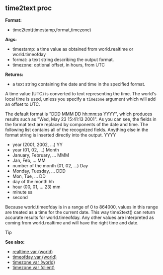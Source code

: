 ## time2text proc

**Format:**
+   time2text(timestamp,format,timezone)
<!-- -->
**Args:**
+   timestamp: a time value as obtained from world.realtime or
    world.timeofday
+   format: a text string describing the output format.
+   timezone: optional offset, in hours, from UTC
<!-- -->
**Returns:**
+   a text string containing the date and time in the specified format.


A time value (UTC) is converted to text representing the time.
The world\'s local time is used, unless you specify a `timezone`
argument which will add an offset to UTC. 

The default format is
\"DDD MMM DD hh:mm:ss YYYY\", which produces results such as \"Wed, May
23 15:41:13 2001\". As you can see, the fields in the format text are
replaced by components of the date and time. The following list contains
all of the recognized fields. Anything else in the format string is
inserted directly into the output.
YYYY
+   year (2001, 2002, \...)
YY
+   year (01, 02, \...)
Month
+   January, February, \...
MMM
+   Jan, Feb, \...
MM
+   number of the month (01, 02, \...)
Day
+   Monday, Tuesday, \...
DDD
+   Mon, Tue, \...
DD
+   day of the month
hh
+   hour (00, 01, \... 23)
mm
+   minute
ss
+   second


Because world.timeofday is in a range of 0 to 864000, values in
this range are treated as a time for the current date. This way
time2text() can return accurate results for world.timeofday. Any other
values are interpreted as coming from world.realtime and will have the
right time and date.

> [!TIP] 
> **See also:**
> +   [realtime var (world)](/ref/world/var/realtime.md) 
> +   [timeofday var (world)](/ref/world/var/timeofday.md) 
> +   [timezone var (world)](/ref/world/var/timezone.md) 
> +   [timezone var (client)](/ref/client/var/timezone.md) <!-- -->